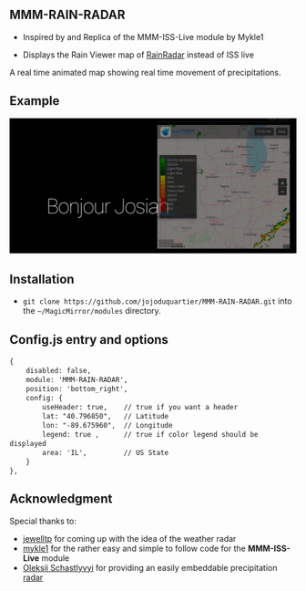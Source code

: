 ## MMM-RAIN-RADAR

* Inspired by and Replica of the MMM-ISS-Live module by Mykle1

* Displays the Rain Viewer map of [RainRadar](https://www.rainradar.net/) instead of ISS live

A real time animated map showing real time movement of precipitations. 

## Example

![](images/img1.png)

## Installation

* `git clone https://github.com/jojoduquartier/MMM-RAIN-RADAR.git` into the `~/MagicMirror/modules` directory.

## Config.js entry and options

    {
	    disabled: false,
	    module: 'MMM-RAIN-RADAR',
	    position: 'bottom_right',
		config: {
			useHeader: true,    // true if you want a header
			lat: "40.796850",   // Latitude
			lon: "-89.675960",  // Longitude
			legend: true ,      // true if color legend should be displayed
			area: 'IL',         // US State
		}
    },

## Acknowledgment
Special thanks to:
* [jewelltp](https://github.com/jewelltp) for coming up with the idea of the weather radar
* [mykle1](https://github.com/mykle1) for the rather easy and simple to follow code for the **MMM-ISS-Live** module
* [Oleksii Schastlyvyi](https://twitter.com/RainViewer) for providing an easily embeddable precipitation [radar](https://www.rainviewer.com/)
